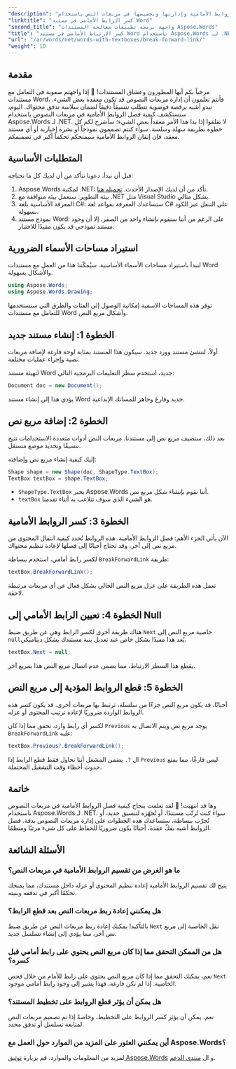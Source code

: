 ```yaml
---
"description": "اكتشف كيفية فصل الروابط الأمامية وإدارتها وتخصيصها في مربعات النص باستخدام Aspose.Words لـ .NET. يغطي هذا الدليل التفصيلي كل ما تحتاجه لتبسيط تخطيط مستندك وتحسين إدارة ملفات Word."
"linktitle": "كسر الرابط الأمامي في مستند Word"
"second_title": "واجهة برمجة تطبيقات معالجة المستندات Aspose.Words"
"title": "كسر الارتباط الأمامي في مستند Word باستخدام Aspose.Words لـ .NET"
"url": "/ar/words/net/words-with-textboxes/break-forward-link/"
"weight": 10
---
```


## مقدمة

مرحباً بكم أيها المطورون وعشاق المستندات! 🌟 إذا واجهتم صعوبة في التعامل مع مستندات Word، فأنتم تعلمون أن إدارة مربعات النصوص قد تكون معقدة بعض الشيء. تبدو أشبه برقصة فوضوية تتطلب تنسيقاً دقيقاً لضمان سلاسة تدفق محتواك. اليوم، سنستكشف كيفية فصل الروابط الأمامية في مربعات النصوص باستخدام Aspose.Words لـ .NET. لا تقلقوا إذا بدا هذا الأمر معقداً بعض الشيء؛ سأشرح لكم كل خطوة بطريقة سهلة وسلسة. سواء كنتم تصممون نموذجاً أو نشرة إخبارية أو أي مستند معقد، فإن إتقان الروابط الأمامية سيمنحكم تحكماً أكبر في تصميمكم.

## المتطلبات الأساسية

قبل أن نبدأ، دعونا نتأكد من أن لديك كل ما تحتاجه:

1. Aspose.Words لمكتبة .NET: تأكد من أن لديك الإصدار الأحدث. [تحميله هنا](https://releases.aspose.com/words/net/).
2. بيئة التطوير: ستعمل بيئة متوافقة مع .NET مثل Visual Studio بشكل مثالي.
3. المعرفة الأساسية بلغة C#: ستساعدك المعرفة بقواعد لغة C# على التنقل عبر الكود بسهولة.
4. نموذج مستند Word: على الرغم من أننا سنقوم بإنشاء واحد من الصفر، إلا أن وجود مستند نموذجي قد يكون مفيدًا للاختبار.

## استيراد مساحات الأسماء الضرورية

لنبدأ باستيراد مساحات الأسماء الأساسية. سيُمكّننا هذا من العمل مع مستندات Word والأشكال بسهولة.

```csharp
using Aspose.Words;
using Aspose.Words.Drawing;
```

توفر هذه المساحات الاسمية إمكانية الوصول إلى الفئات والطرق التي سنستخدمها للتعامل مع مستندات Word وأشكال مربع النص.

## الخطوة 1: إنشاء مستند جديد

أولاً، لننشئ مستند وورد جديد. سيكون هذا المستند بمثابة لوحة فارغة لإضافة مربعات نصية وإجراء عمليات مختلفة.

لتهيئة مستند Word جديد، استخدم سطر التعليمات البرمجية التالي:

```csharp
Document doc = new Document();
```

يؤدي هذا إلى إنشاء مستند Word جديد وفارغ وجاهز للمساتك الإبداعية.

## الخطوة 2: إضافة مربع نص

بعد ذلك، سنضيف مربع نص إلى مستندنا. مربعات النص أدوات متعددة الاستخدامات تتيح تنسيقًا وتحديد موضع مستقل.

إليك كيفية إنشاء مربع نص وإضافته:

```csharp
Shape shape = new Shape(doc, ShapeType.TextBox);
TextBox textBox = shape.TextBox;
```

- `ShapeType.TextBox` يخبر Aspose.Words أننا نقوم بإنشاء شكل مربع نص.
- `textBox` هو الشيء الذي سوف نتلاعب به أثناء تقدمنا.

## الخطوة 3: كسر الروابط الأمامية

الآن يأتي الجزء الأهم: فصل الروابط الأمامية. هذه الروابط تُحدد كيفية انتقال المحتوى من مربع نص إلى آخر، وقد تحتاج أحيانًا إلى فصلها لإعادة تنظيم محتواك.

لكسر رابط أمامي، استخدم ببساطة `BreakForwardLink` طريقة:

```csharp
textBox.BreakForwardLink();
```

تعمل هذه الطريقة على عزل مربع النص الحالي بشكل فعال عن أي مربعات مرتبطة لاحقة.

## الخطوة 4: تعيين الرابط الأمامي إلى Null

هناك طريقة أخرى لكسر الرابط وهي عن طريق ضبط `Next` خاصية مربع النص إلى `null`يُعد هذا مفيدًا بشكل خاص عند تعديل بنية مستندك بشكل ديناميكي.

```csharp
textBox.Next = null;
```

يقطع هذا السطر الارتباط، مما يضمن عدم اتصال مربع النص هذا بمربع آخر.

## الخطوة 5: قطع الروابط المؤدية إلى مربع النص

أحيانًا، قد يكون مربع النص جزءًا من سلسلة، ترتبط بها مربعات أخرى. قد يكون كسر هذه الروابط الواردة ضروريًا لإعادة ترتيب المحتوى أو عزله.

لكسر أي رابط وارد، تحقق مما إذا كان `Previous` يوجد مربع نص ويتم الاتصال به `BreakForwardLink` عليه:

```csharp
textBox.Previous?.BreakForwardLink();
```

ال `?.` يضمن المشغل أننا نحاول فقط قطع الرابط إذا `Previous` ليس فارغًا، مما يمنع حدوث أخطاء وقت التشغيل المحتملة.

## خاتمة

وها قد انتهيت! 🎉 لقد تعلمت بنجاح كيفية فصل الروابط الأمامية في مربعات النصوص باستخدام Aspose.Words لـ .NET. سواء كنت تُرتّب مستندًا، أو تُجهّزه لتنسيق جديد، أو تُجرّب ببساطة، ستساعدك هذه الخطوات على إدارة مربعات النصوص بدقة. فصل الروابط أشبه بفكّ عقدة، أحيانًا يكون ضروريًا للحفاظ على كل شيء مرتبًا ومنظمًا.

## الأسئلة الشائعة

### ما هو الغرض من تقسيم الروابط الأمامية في مربعات النص؟

يتيح لك تقسيم الروابط الأمامية إعادة تنظيم المحتوى أو عزله داخل مستندك، مما يمنحك تحكمًا أكبر في تدفقه وبنيته.

### هل يمكنني إعادة ربط مربعات النص بعد قطع الرابط؟

بالتأكيد! يمكنك إعادة ربط مربعات النص عن طريق ضبط `Next` نقل الخاصية إلى مربع نص آخر، مما يؤدي إلى إنشاء تسلسل جديد.

### هل من الممكن التحقق مما إذا كان مربع النص يحتوي على رابط أمامي قبل كسره؟

نعم، يمكنك التحقق مما إذا كان مربع النص يحتوي على رابط للأمام من خلال فحص `Next` الخاصية. إذا لم تكن فارغة، فهذا يشير إلى وجود رابط أمامي موجود.

### هل يمكن أن يؤثر قطع الروابط على تخطيط المستند؟

نعم، يمكن أن يؤثر كسر الروابط على التخطيط، وخاصةً إذا تم تصميم مربعات النص لمتابعة تسلسل أو تدفق محدد.

### أين يمكنني العثور على المزيد من الموارد حول العمل مع Aspose.Words؟

لمزيد من المعلومات والموارد، قم بزيارة [توثيق Aspose.Words](https://reference.aspose.com/words/net/) و ال [منتدى الدعم](https://forum.aspose.com/c/words/8).